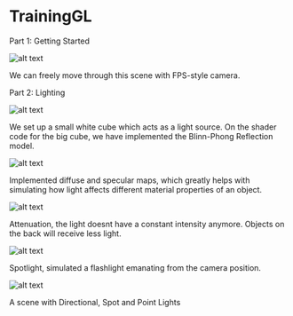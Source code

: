 # TrainingGL

Part 1: Getting Started

![alt text](https://i.imgur.com/PxElU9F.png)

We can freely move through this scene with FPS-style camera.

Part 2: Lighting

![alt text](https://i.imgur.com/uxz6Vvz.png)

We set up a small white cube which acts as a light source. On the shader code for the big cube, we have implemented the Blinn-Phong Reflection model.

![alt text](https://i.imgur.com/yrsgdex.png)

Implemented diffuse and specular maps, which greatly helps with simulating how light affects different material properties of an object.

![alt text](https://i.imgur.com/LAuiCbS.png)

Attenuation, the light doesnt have a constant intensity anymore. Objects on the back will receive less light.

![alt text](https://i.imgur.com/18ssyaB.png)

Spotlight, simulated a flashlight emanating from the camera position.

![alt text](https://i.imgur.com/ryRaMTh.png)

A scene with Directional, Spot and Point Lights